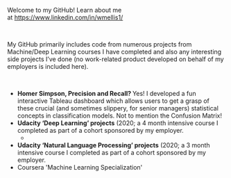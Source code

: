 <p>Welcome to my GitHub! Learn about me at&nbsp;<a href="https://www.linkedin.com/in/wmellis1/">https://www.linkedin.com/in/wmellis1/</a></p>
<p>&nbsp;</p>
<p>My GitHub primarily includes code from numerous projects from Machine/Deep Learning courses I have completed and also any interesting side projects I&rsquo;ve done (no work-related product developed on behalf of my employers is included here). &nbsp;</p>
<p>&nbsp;</p>
<ul>
<li><strong>Homer Simpson, Precision and Recall? </strong>Yes! I developed a fun interactive Tableau dashboard which allows users to get a grasp of these crucial (and sometimes slippery, for senior managers) statistical concepts in classification models. Not to mention the Confusion Matrix!</li>
<li><strong>Udacity &lsquo;Deep Learning&rsquo; projects</strong> (2020; a 4 month intensive course I completed as part of a cohort sponsored by my employer.
<ul>
<li>&nbsp;</li>
</ul>
</li>
<li><strong>Udacity &lsquo;Natural Language Processing&rsquo; projects</strong> (2020; a 3 month intensive course I completed as part of a cohort sponsored by my employer.</li>
<li>Coursera 'Machine Learning Specialization'&nbsp;</li>
</ul>
